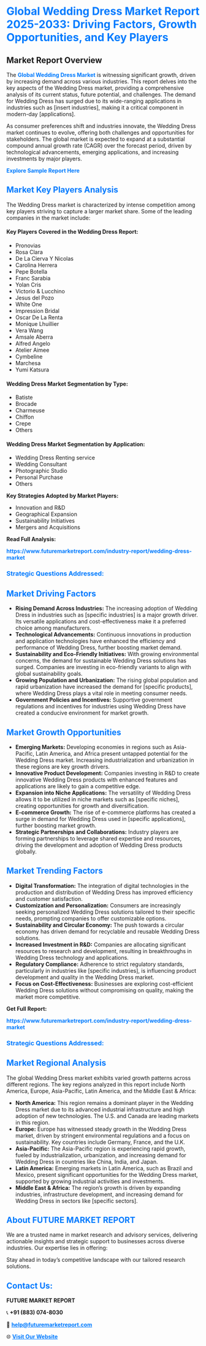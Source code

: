 <h1 style="color: #007BFF;">Global Wedding Dress Market Report 2025-2033: Driving Factors, Growth Opportunities, and Key Players</h1>

<section id="overview">
<h2>Market Report Overview</h2>
<p>The <a href="https://www.futuremarketreport.com/industry-report/wedding-dress-market" style="color: #007BFF; text-decoration: none;"><strong>Global Wedding Dress Market</strong></a> is witnessing significant growth, driven by increasing demand across various industries. This report delves into the key aspects of the Wedding Dress market, providing a comprehensive analysis of its current status, future potential, and challenges. The demand for Wedding Dress has surged due to its wide-ranging applications in industries such as [insert industries], making it a critical component in modern-day [applications].</p>
<p>As consumer preferences shift and industries innovate, the Wedding Dress market continues to evolve, offering both challenges and opportunities for stakeholders. The global market is expected to expand at a substantial compound annual growth rate (CAGR) over the forecast period, driven by technological advancements, emerging applications, and increasing investments by major players.</p>
</section>

<section id="overview">
<p><a href="https://www.futuremarketreport.com/request-sample/reportId=88567" style="color: #007BFF; text-decoration: none;"><strong>Explore Sample Report Here</strong></a></p>
</section>

<section id="key-players">
<h2 style="color: #007BFF;">Market Key Players Analysis</h2>
<p>The Wedding Dress market is characterized by intense competition among key players striving to capture a larger market share. Some of the leading companies in the market include:</p>
<h4>Key Players Covered in the Wedding Dress Report:</h4>
<ul><li>Pronovias</li><li>Rosa Clara</li><li>De La Cierva Y Nicolas</li><li>Carolina Herrera</li><li>Pepe Botella</li><li>Franc Sarabia</li><li>Yolan Cris</li><li>Victorio &amp; Lucchino</li><li>Jesus del Pozo</li><li>White One</li><li>Impression Bridal</li><li>Oscar De La Renta</li><li>Monique Lhuillier</li><li>Vera Wang</li><li>Amsale Aberra</li><li>Alfred Angelo</li><li>Atelier Aimee</li><li>Cymbeline</li><li>Marchesa</li><li>Yumi Katsura</li></ul>
<h4>Wedding Dress Market Segmentation by Type:</h4>
<ul><li>Batiste</li><li>Brocade</li><li>Charmeuse</li><li>Chiffon</li><li>Crepe</li><li>Others</li></ul>

<h4>Wedding Dress Market Segmentation by Application:</h4>
<ul><li>Wedding Dress Renting service</li><li>Wedding Consultant</li><li>Photographic Studio</li><li>Personal Purchase</li><li>Others</li></ul>
<p><strong>Key Strategies Adopted by Market Players:</strong></p>
<ul>
<li>Innovation and R&D</li>
<li>Geographical Expansion</li>
<li>Sustainability Initiatives</li>
<li>Mergers and Acquisitions</li>
</ul>
</section>

<section>
<p><strong>Read Full Analysis: </strong></p><a href="https://www.futuremarketreport.com/industry-report/wedding-dress-market" style="color: #007BFF; text-decoration: none;"><strong>https://www.futuremarketreport.com/industry-report/wedding-dress-market</strong></a>
<h3 style="color: #007BFF;">Strategic Questions Addressed:</h3>
</section>

<section id="driving-factors">
<h2 style="color: #007BFF;">Market Driving Factors</h2>
<ul>
<li><strong>Rising Demand Across Industries:</strong> The increasing adoption of Wedding Dress in industries such as [specific industries] is a major growth driver. Its versatile applications and cost-effectiveness make it a preferred choice among manufacturers.</li>
<li><strong>Technological Advancements:</strong> Continuous innovations in production and application technologies have enhanced the efficiency and performance of Wedding Dress, further boosting market demand.</li>
<li><strong>Sustainability and Eco-Friendly Initiatives:</strong> With growing environmental concerns, the demand for sustainable Wedding Dress solutions has surged. Companies are investing in eco-friendly variants to align with global sustainability goals.</li>
<li><strong>Growing Population and Urbanization:</strong> The rising global population and rapid urbanization have increased the demand for [specific products], where Wedding Dress plays a vital role in meeting consumer needs.</li>
<li><strong>Government Policies and Incentives:</strong> Supportive government regulations and incentives for industries using Wedding Dress have created a conducive environment for market growth.</li>
</ul>
</section>

<section id="growth-opportunities">
<h2 style="color: #007BFF;">Market Growth Opportunities</h2>
<ul>
<li><strong>Emerging Markets:</strong> Developing economies in regions such as Asia-Pacific, Latin America, and Africa present untapped potential for the Wedding Dress market. Increasing industrialization and urbanization in these regions are key growth drivers.</li>
<li><strong>Innovative Product Development:</strong> Companies investing in R&D to create innovative Wedding Dress products with enhanced features and applications are likely to gain a competitive edge.</li>
<li><strong>Expansion into Niche Applications:</strong> The versatility of Wedding Dress allows it to be utilized in niche markets such as [specific niches], creating opportunities for growth and diversification.</li>
<li><strong>E-commerce Growth:</strong> The rise of e-commerce platforms has created a surge in demand for Wedding Dress used in [specific applications], further boosting market growth.</li>
<li><strong>Strategic Partnerships and Collaborations:</strong> Industry players are forming partnerships to leverage shared expertise and resources, driving the development and adoption of Wedding Dress products globally.</li>
</ul>
</section>

<section id="trending-factors">
<h2 style="color: #007BFF;">Market Trending Factors</h2>
<ul>
<li><strong>Digital Transformation:</strong> The integration of digital technologies in the production and distribution of Wedding Dress has improved efficiency and customer satisfaction.</li>
<li><strong>Customization and Personalization:</strong> Consumers are increasingly seeking personalized Wedding Dress solutions tailored to their specific needs, prompting companies to offer customizable options.</li>
<li><strong>Sustainability and Circular Economy:</strong> The push towards a circular economy has driven demand for recyclable and reusable Wedding Dress solutions.</li>
<li><strong>Increased Investment in R&D:</strong> Companies are allocating significant resources to research and development, resulting in breakthroughs in Wedding Dress technology and applications.</li>
<li><strong>Regulatory Compliance:</strong> Adherence to strict regulatory standards, particularly in industries like [specific industries], is influencing product development and quality in the Wedding Dress market.</li>
<li><strong>Focus on Cost-Effectiveness:</strong> Businesses are exploring cost-efficient Wedding Dress solutions without compromising on quality, making the market more competitive.</li>
</ul>
</section>

<section>
<p><strong>Get Full Report: </strong></p><a href="https://www.futuremarketreport.com/industry-report/wedding-dress-market" style="color: #007BFF; text-decoration: none;"><strong>https://www.futuremarketreport.com/industry-report/wedding-dress-market</strong></a>
<h3 style="color: #007BFF;">Strategic Questions Addressed:</h3>
</section>


<section id="regional-analysis">
<h2 style="color: #007BFF;">Market Regional Analysis</h2>
<p>The global Wedding Dress market exhibits varied growth patterns across different regions. The key regions analyzed in this report include North America, Europe, Asia-Pacific, Latin America, and the Middle East & Africa:</p>
<ul>
<li><strong>North America:</strong> This region remains a dominant player in the Wedding Dress market due to its advanced industrial infrastructure and high adoption of new technologies. The U.S. and Canada are leading markets in this region.</li>
<li><strong>Europe:</strong> Europe has witnessed steady growth in the Wedding Dress market, driven by stringent environmental regulations and a focus on sustainability. Key countries include Germany, France, and the U.K.</li>
<li><strong>Asia-Pacific:</strong> The Asia-Pacific region is experiencing rapid growth, fueled by industrialization, urbanization, and increasing demand for Wedding Dress in countries like China, India, and Japan.</li>
<li><strong>Latin America:</strong> Emerging markets in Latin America, such as Brazil and Mexico, present significant opportunities for the Wedding Dress market, supported by growing industrial activities and investments.</li>
<li><strong>Middle East & Africa:</strong> The region’s growth is driven by expanding industries, infrastructure development, and increasing demand for Wedding Dress in sectors like [specific sectors].</li>
</ul>
</section>

<footer>
<h2 style="color: #007BFF;">About FUTURE MARKET REPORT</h2>
<p>We are a trusted name in market research and advisory services, delivering actionable insights and strategic support to businesses across diverse industries. Our expertise lies in offering:</p>

<p>Stay ahead in today’s competitive landscape with our tailored research solutions.</p>

<h2 style="color: #007BFF;">Contact Us:</h2>
<p><strong>FUTURE MARKET REPORT</strong></p>
<p>📞 <strong>+91 (883) 074-8030</strong></p>
<p>📧 <strong><a href="mailto:help@futuremarketreport.com" style="color: #007BFF;">help@futuremarketreport.com</a></strong></p>
<p>🌐 <strong><a href="https://www.futuremarketreport.com/" style="color: #007BFF;">Visit Our Website</a></strong></p>
</footer>
